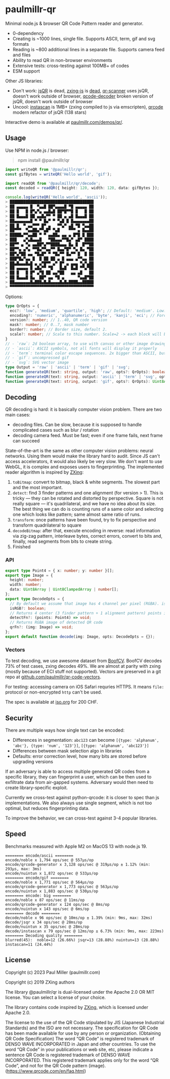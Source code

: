 # paulmillr-qr

Minimal node.js & browser QR Code Pattern reader and generator.

- 0-dependency
- Creating is ~1000 lines, single file. Supports ASCII, term, gif and svg formats
- Reading is ~800 additional lines in a separate file. Supports camera feed and files
- Ability to read QR in non-browser environments
- Extensive tests: cross-testing against 100MB+ of codes
- ESM support

Other JS libraries:

- Don't work: [jsQR](https://github.com/cozmo/jsQR) is dead, [zxing-js](https://github.com/zxing-js/) is [dead](https://github.com/zxing-js/library/commit/b797504c25454db32aa2db410e6502b6db12a401), [qr-scanner](https://github.com/nimiq/qr-scanner/) uses jsQR, doesn't work outside of browser, [qcode-decoder](https://github.com/cirocosta/qcode-decoder) broken version of jsQR, doesn't work outside of browser
- Uncool: [instascan](https://github.com/schmich/instascan) is 1MB+ (zxing compiled to js via emscripten), [qrcode](https://github.com/nuintun/qrcode) modern refactor of jsQR (138 stars)

Interactive demo is available at [paulmillr.com/demos/qr/](https://paulmillr.com/demos/qr/).

## Usage

Use NPM in node.js / browser:

> npm install @paulmillr/qr

```ts
import writeQR from '@paulmillr/qr';
const gifBytes = writeQR('Hello world', 'gif');

import readQR from '@paulmillr/qr/decode';
const decoded = readQR({ height: 120, width: 120, data: gifBytes });

console.log(writeQR('Hello world', 'ascii'));
> █████████████████████████████████████
> ██ ▄▄▄▄▄ █  ▀▄▄█ ██▀▄▄▄▄█ ▀█ ▄▄▄▄▄ ██
> ██ █   █ █▀▄▀▄ ▄▄█▄█ ██▀█▀▀█ █   █ ██
> ██ █▄▄▄█ ██ ▄▄█▄▀▀ ▀ ██ ▄ ▄█ █▄▄▄█ ██
> ██▄▄▄▄▄▄▄█ ▀ ▀ █▄▀ ▀ ▀▄█ █ █▄▄▄▄▄▄▄██
> ██ █  ▀ ▄▄▀▀▀ █▀ ▄   ▀▀▄▀ ▄█ ▀█ ▀▄▄██
> ██▀▀▀  ▀▄▄██▄▀▀▄█▀ ▀▄█    ▀▀▀ ▄ █▄▄██
> █████▄▀▀▄▄██ ▀ ▀ ▄▄██▄ ▄▄ ▄ █▀█ █ ███
> ███   ▄▀▄█▄▄▄█   ▀██▄▄▄▀▀█▄▀ ▄█▀ ████
> ██▀▀ ▄ ▀▄ ▄▄██▀▄▀▀████▄▄▄ █▄ █  █▀▀██
> ██▀▀▄ ▄▀▄ ▀▀█▄▀▀▄▄▀▀ █▄▄▀█▀ ▀▄ █▄ ▀██
> ██▀▄▀██ ▄▄ ▀█▄█▀ ▀ ▀█▄▀▀ █▄▀▀ █  █ ██
> ███▀█▄▀▄▄ █  █ ██ ██ ▄ █ ▄▄▄ ▄▀▀▄▄ ██
> ██▄█▄▄▄█▄█ ▄ ▄▀█▀▀ ▄▀ █▀ ▄ ▄▄▄ ▀▄▀▄██
> ██ ▄▄▄▄▄ █ ▄█▄▀▀ ▀█   █▄█  █▄█ ▀▀▄▀██
> ██ █   █ █▀ ▄▀█ ██ ▄▄▀██   ▄▄ ▄█   ██
> ██ █▄▄▄█ █▄  ██▀ ▄▄ ▀█ ▄      ▀▄▄█▀██
> ██▄▄▄▄▄▄▄█▄███▄█▄█▄▄▄▄█▄█▄████▄▄█████
> ▀▀▀▀▀▀▀▀▀▀▀▀▀▀▀▀▀▀▀▀▀▀▀▀▀▀▀▀▀▀▀▀▀▀▀▀▀
```

Options:

```ts
type QrOpts = {
  ecc?: 'low', 'medium', 'quartile', 'high'; // Default: 'medium'. Low: 7%, medium: 15%, quartile: 25%, high: 30%
  encoding?: 'numeric', 'alphanumeric', 'byte', 'kanji', 'eci'; // Force specific encoding. Kanji and ECI are not supported yet
  version?: number; // 1..40, QR code version
  mask?: number; // 0..7, mask number
  border?: number; // Border size, default 2.
  scale?: number; // Scale to this number. Scale=2 -> each block will be 2x2 pixels
}
// - `raw`: 2d boolean array, to use with canvas or other image drawing libraries
// - `ascii`: ASCII symbols, not all fonts will display it properly
// - `term`: terminal color escape sequences. 2x bigger than ASCII, but works with all fonts
// - `gif`: uncompressed gif
// - `svg`: SVG vector image
type Output = 'raw' | 'ascii' | 'term' | 'gif' | 'svg';
function generateQR(text: string, output: 'raw', opts?: QrOpts): boolean[][];
function generateQR(text: string, output: 'ascii' | 'term' | 'svg', opts?: QrOpts): string;
function generateQR(text: string, output: 'gif', opts?: QrOpts): Uint8Array;
```

## Decoding

QR decoding is hard: it is basically computer vision problem. There are two main cases:

- decoding files. Can be slow, because it is supposed to handle complicated cases such as blur / rotation
- decoding camera feed. Must be fast; even if one frame fails, next frame can succeed

State-of-the-art is the same as other computer vision problems: neural networks.
Using them would make the library hard to audit. Since JS can't access accelerators, it would also likely be very slow.
We don't want to use WebGL, it is complex and exposes users to fingerprinting.
The implemented reader algorithm is inspired by [ZXing](https://github.com/zxing/zxing):

1. `toBitmap`: convert to bitmap, black & white segments. The slowest part and the most important.
2. `detect`: find 3 finder patterns and one alignment (for version > 1).
  This is tricky — they can be rotated and distorted by perspective.
  Square is not really square — it's quadrilateral, and we have no idea about its size.
  The best thing we can do is counting runs of a same color and
  selecting one which looks like pattern; same almost same ratio of runs.
3. `transform`: once patterns have been found, try to fix perspective and transform quadrilateral to square
4. `decodeBitmap`: after that, execute encoding in reverse:
  read information via zig-zag pattern, interleave bytes, correct errors,
  convert to bits and, finally, read segments from bits to create string.
5. Finished

### API

```ts
export type Point4 = { x: number; y: number }[];
export type Image = {
  height: number;
  width: number;
  data: Uint8Array | Uint8ClampedArray | number[];
};
export type DecodeOpts = {
  // By default we assume that image has 4 channel per pixel (RGBA). isRGB: true will force to use only one
  isRGB?: boolean;
  // Returns 4 center (3 finder pattern + 1 alignment pattern) points if detected
  detectFn?: (points: Point4) => void;
  // Returns RGBA image of detected QR code
  qrFn?: (img: Image) => void;
};
export default function decode(img: Image, opts: DecodeOpts = {});
```

### Vectors

To test decoding, we use awesome dataset from [BoofCV](http://boofcv.org/index.php?title=Performance:QrCode).
BoofCV decodes 73% of test cases, zxing decodes 49%. We are almost at parity with zxing (mostly because of ECI stuff not supported).
Vectors are preserved in a git repo at [github.com/paulmillr/qr-code-vectors](https://github.com/paulmillr/qr-code-vectors).

For testing: accessing camera on iOS Safari requries HTTPS. It means `file:` protocol or non-encrypted `http` can't be used.

The spec is available at [iso.org](https://www.iso.org/standard/62021.html) for 200 CHF.

## Security

There are multiple ways how single text can be encoded:

- Differences in segmentation: `abc123` can become `[{type: 'alphanum', 'abc'}, {type: 'num', '123'}]`, `[{type: 'alphanum', 'abc123'}]`
- Differences between mask selection algo in libraries
- Defaults: error correction level, how many bits are stored before upgrading versions

If an adversary is able to access multiple generated QR codes from a specific library, they can
fingerprint a user, which can be then used to exfiltrate data from air-gapped systems.
Adversary would then need to create library-specific exploit.

Currently we cross-test against python-qrcode: it is closer to spec than js implementations.
We also always use single segment, which is not too optimal, but reduces fingerprinting data.

To improve the behavior, we can cross-test against 3-4 popular libraries.

## Speed

Benchmarks measured with Apple M2 on MacOS 13 with node.js 19.

```
======== encode/ascii ========
encode/noble x 1,794 ops/sec @ 557μs/op
encode/qrcode-generator x 3,128 ops/sec @ 319μs/op ± 1.12% (min: 293μs, max: 3ms)
encode/nuintun x 1,872 ops/sec @ 533μs/op
======== encode/gif ========
encode/noble x 1,771 ops/sec @ 564μs/op
encode/qrcode-generator x 1,773 ops/sec @ 563μs/op
encode/nuintun x 1,883 ops/sec @ 530μs/op
======== encode: big ========
encode/noble x 87 ops/sec @ 11ms/op
encode/qrcode-generator x 124 ops/sec @ 8ms/op
encode/nuintun x 143 ops/sec @ 6ms/op
======== decode ========
decode/noble x 96 ops/sec @ 10ms/op ± 1.39% (min: 9ms, max: 32ms)
decode/jsqr x 34 ops/sec @ 28ms/op
decode/nuintun x 35 ops/sec @ 28ms/op
decode/instascan x 79 ops/sec @ 12ms/op ± 6.73% (min: 9ms, max: 223ms)
======== Decoding quality ========
blurred(45):  noble=12 (26.66%) jsqr=13 (28.88%) nuintun=13 (28.88%) instascan=11 (24.44%)
```

## License

Copyright (c) 2023 Paul Miller (paulmillr.com)

Copyright (c) 2019 ZXing authors

The library @paulmillr/qr is dual-licensed under the Apache 2.0 OR MIT license.
You can select a license of your choice.

The library contains code inspired by [ZXing](https://github.com/zxing/zxing), which is licensed under Apache 2.0.

The license to the use of the QR Code stipulated by JIS (Japanese Industrial Standards) and the ISO are not necessary.
The specification for QR Code has been made available for use by any person or organization. (Obtaining QR Code Specification)
The word “QR Code” is registered trademark of DENSO WAVE INCORPORATED in Japan and other countries.
To use the word “QR Code” in your publications or web site, etc, please indicate a sentence QR Code is registered trademark of DENSO WAVE INCORPORATED.
This registered trademark applies only for the word “QR Code”, and not for the QR Code pattern (image).
(https://www.qrcode.com/en/faq.html)
